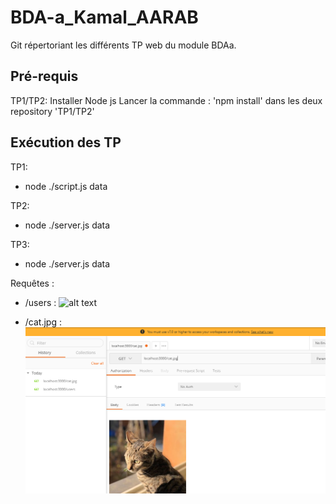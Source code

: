 # BDA-a_Kamal_AARAB
Git répertoriant les différents TP web du module BDAa.

## Pré-requis
TP1/TP2:
Installer Node js
Lancer la commande : 'npm install' dans les deux repository 'TP1/TP2'

## Exécution des TP
TP1: 
- node ./script.js data

TP2:
- node ./server.js data

TP3:
- node ./server.js data

Requêtes :

- /users :
![alt text](https://github.com/Karlito44/BDA-a_Kamal_AARAB/edit/master/img-readme/postman.PNG)

- /cat.jpg :
![alt text](https://github.com/Karlito44/BDA-a_Kamal_AARAB/blob/master/img-readme/cat.PNG)
